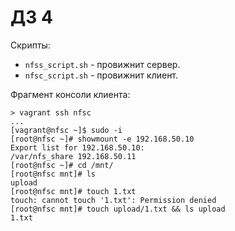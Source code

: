 # ДЗ 4

Скрипты:
 * `nfss_script.sh` - провижнит сервер.
 * `nfsc_script.sh` - провижнит клиент.

Фрагмент консоли клиента:
```ShellSession
> vagrant ssh nfsc
...
[vagrant@nfsc ~]$ sudo -i
[root@nfsc ~]# showmount -e 192.168.50.10
Export list for 192.168.50.10:
/var/nfs_share 192.168.50.11
[root@nfsc ~]# cd /mnt/
[root@nfsc mnt]# ls
upload
[root@nfsc mnt]# touch 1.txt
touch: cannot touch '1.txt': Permission denied
[root@nfsc mnt]# touch upload/1.txt && ls upload
1.txt
```
